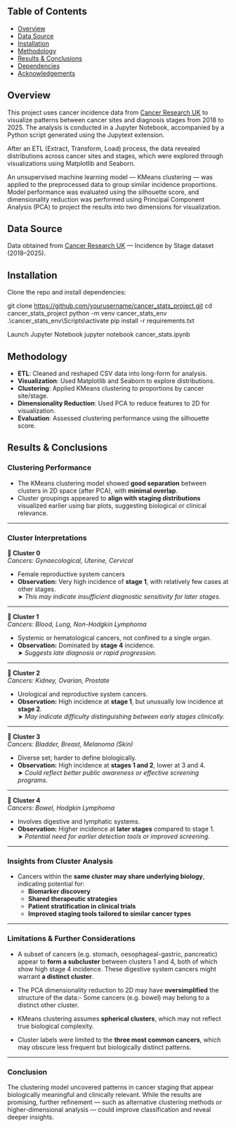 
## Table of Contents
- [Overview](#overview)
- [Data Source](#data-source)
- [Installation](#installation)
- [Methodology](#methodology)
- [Results & Conclusions](#results--conclusions)
- [Dependencies](#dependencies)
- [Acknowledgements](#acknowledgements)

## Overview

This project uses cancer incidence data from [Cancer Research UK](https://www.cancerresearchuk.org/) to visualize patterns between cancer sites and diagnosis stages from 2018 to 2025. The analysis is conducted in a Jupyter Notebook, accompanied by a Python script generated using the Jupytext extension.

After an ETL (Extract, Transform, Load) process, the data revealed distributions across cancer sites and stages, which were explored through visualizations using Matplotlib and Seaborn.

An unsupervised machine learning model — KMeans clustering — was applied to the preprocessed data to group similar incidence proportions. Model performance was evaluated using the silhouette score, and dimensionality reduction was performed using Principal Component Analysis (PCA) to project the results into two dimensions for visualization.


## Data Source

Data obtained from [Cancer Research UK](https://www.cancerresearchuk.org/) — Incidence by Stage dataset (2018–2025).

## Installation

Clone the repo and install dependencies:

git clone https://github.com/yourusername/cancer_stats_project.git
cd cancer_stats_project
python -m venv cancer_stats_env
.\cancer_stats_env\Scripts\activate
pip install -r requirements.txt

Launch Jupyter Notebook
jupyter notebook cancer_stats.ipynb

## Methodology

- **ETL**: Cleaned and reshaped CSV data into long-form for analysis.
- **Visualization**: Used Matplotlib and Seaborn to explore distributions.
- **Clustering**: Applied KMeans clustering to proportions by cancer site/stage.
- **Dimensionality Reduction**: Used PCA to reduce features to 2D for visualization.
- **Evaluation**: Assessed clustering performance using the silhouette score.

## Results & Conclusions

### Clustering Performance

- The KMeans clustering model showed **good separation** between clusters in 2D space (after PCA), with **minimal overlap**.
- Cluster groupings appeared to **align with staging distributions** visualized earlier using bar plots, suggesting biological or clinical relevance.

---

### Cluster Interpretations

**🔹 Cluster 0**  
*Cancers: Gynaecological, Uterine, Cervical*  
- Female reproductive system cancers 
- **Observation:** Very high incidence of **stage 1**, with relatively few cases at other stages.  
  ➤ *This may indicate insufficient diagnostic sensitivity for later stages.*

---

**🔹 Cluster 1**  
*Cancers: Blood, Lung, Non-Hodgkin Lymphoma*  
- Systemic or hematological cancers, not confined to a single organ.  
- **Observation:** Dominated by **stage 4** incidence.  
  ➤ *Suggests late diagnosis or rapid progression.*

---

**🔹 Cluster 2**  
*Cancers: Kidney, Ovarian, Prostate*  
- Urological and reproductive system cancers.  
- **Observation:** High incidence at **stage 1**, but unusually low incidence at **stage 2**.  
  ➤ *May indicate difficulty distinguishing between early stages clinically.*

---

**🔹 Cluster 3**  
*Cancers: Bladder, Breast, Melanoma (Skin)*  
- Diverse set; harder to define biologically.  
- **Observation:** High incidence at **stages 1 and 2**, lower at 3 and 4.  
  ➤ *Could reflect better public awareness or effective screening programs.*

---

**🔹 Cluster 4**  
*Cancers: Bowel, Hodgkin Lymphoma*  
- Involves digestive and lymphatic systems.  
- **Observation:** Higher incidence at **later stages** compared to stage 1.  
  ➤ *Potential need for earlier detection tools or improved screening.*

---

### Insights from Cluster Analysis

- Cancers within the **same cluster may share underlying biology**, indicating potential for:
  - **Biomarker discovery**
  - **Shared therapeutic strategies**
  - **Patient stratification in clinical trials**
  - **Improved staging tools tailored to similar cancer types**

---

### Limitations & Further Considerations

- A subset of cancers (e.g. stomach, oesophageal-gastric, pancreatic) appear to **form a subcluster** between clusters 1 and 4, both of which show high stage 4 incidence. These digestive system cancers might warrant **a distinct cluster**.
  
- The PCA dimensionality reduction to 2D may have **oversimplified** the structure of the data:- Some cancers (e.g. bowel) may belong to a distinct other cluster.
- KMeans clustering assumes **spherical clusters**, which may not reflect true biological complexity.

- Cluster labels were limited to the **three most common cancers**, which may obscure less frequent but biologically distinct patterns.

---

### Conclusion

The clustering model uncovered patterns in cancer staging that appear biologically meaningful and clinically relevant. While the results are promising, further refinement — such as alternative clustering methods or higher-dimensional analysis — could improve classification and reveal deeper insights.
